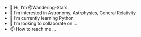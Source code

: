 - 👋 Hi, I’m @Wandering-Stars
- 👀 I’m interested in Astronomy, Astrphysics, General Relativity
- 🌱 I’m currently learning Python
- 💞️ I’m looking to collaborate on ...
- 📫 How to reach me ...

<!---
Wandering-Stars/Wandering-Stars is a ✨ special ✨ repository because its `README.md` (this file) appears on your GitHub profile.
You can click the Preview link to take a look at your changes.
--->
